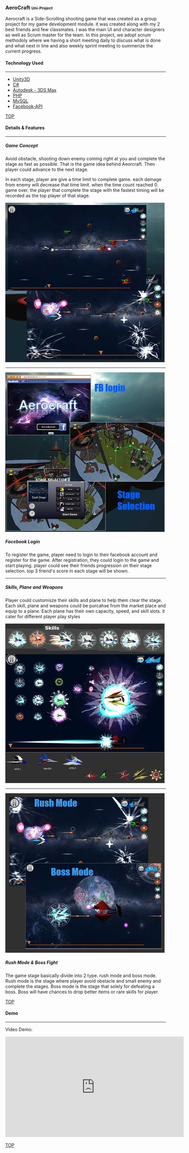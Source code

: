 ### AeroCraft <small style="font-size: 12px">Uni-Project</small>
<div id="top"></div>

Aerocraft is a Side-Scrolling shooting game that was created as a group project for my game development module. it was created along with my 2 best friends and few classmates. I was the main UI and character designers as well as Scrum master for the team. In this project, we adopt scrum methodoly where we having a short meeting daily to discuss what is done and what next in line and also weekly sprint meeting to summerize the current progress.


#### Technology Used
---

- [Unity3D](https://unity3d.com/)
- [C#](https://msdn.microsoft.com/en-us/library/kx37x362.aspx)
- [Autodesk - 3DS Max](http://www.autodesk.com/products/autodesk-3ds-max/overview)
- [PHP](http://php.net/)
- [MySQL](http://www.mysql.com/)
- [Facebook-API](https://developers.facebook.com/)


[TOP](#top)



#### Details & Features
---

<div class="row">
  <div class="col l6 m6 s12">
    <h5>Game Concept</h5>
    <p>
      Avoid obstacle, shooting down enemy coming right at you and complete the stage as fast as possible. That is the game idea behind Aeorcraft. Then player could advance to the next stage.
    </p>
    <p>
      In each stage, player are give a time limit to complete game. each demage from enemy will decrease that time limit. when the time count reached 0. game over. the player that complete the stage with the fastest timing will be recorded as the top player of that stage.
    </p>
  </div>

  <div class="col l6 m6 s12">
    <img class="responsive-img" src="/images/main/projects/uni-project-aerocraft-001.jpeg">
  </div>
</div>

---

<div class="row">
  <div class="col l6 m6 s12">
    <img class="responsive-img" src="/images/main/projects/uni-project-aerocraft-002.jpeg">
  </div>

  <div class="col l6 m6 s12">
    <h5>Facebook Login</h5>
    <p>
      To register the game, player need to login to their facebook account and register for the game. After registration, they could login to the game and start playing. player could see their friends progression on their stage selection. top 3 friend's score in each stage will be shown.
    </p>
  </div>
</div>

---

<div class="row">
  <div class="col l6 m6 s12">
    <h5>Skills, Plane and Weapons</h5>
    <p>
      Player could customisze their skills and plane to help them clear the stage. Each skill, plane and weapons could be purcahse from the market place and equip to a plane. Each plane has their own capacity, speed, and skill slots. it cater for different player play styles
    </p>
  </div>

  <div class="col l6 m6 s12">
    <img class="responsive-img" src="/images/main/projects/uni-project-aerocraft-003.jpeg">
  </div>
</div>

---

<div class="row">
  <div class="col l6 m6 s12">
    <img class="responsive-img" src="/images/main/projects/uni-project-aerocraft-004.jpeg">
  </div>

  <div class="col l6 m6 s12">
    <h5>Rush Mode & Boss Fight</h5>
    <p>
      The game stage basically divide into 2 type. rush mode and boss mode. Rush mode is the stage where player avoid obstacle and small enemy and complete the stages. Boss mode is the stage that solely for defeating a boss. Boss will have chances to drop better items or rare skills for player.
    </p>
  </div>
</div>


[TOP](#top)


#### Demo
---

Video Demo:
<div class="videoWrapper">
  <iframe width="560" height="315" src="https://www.youtube.com/embed/lA_eTECUa5A" frameborder="0" allowfullscreen></iframe>
</div>


[TOP](#top)
